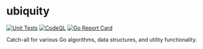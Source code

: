# ubiquity

[![Unit Tests](https://github.com/Kardbord/ubiquity/actions/workflows/unit-tests.yml/badge.svg)](https://github.com/Kardbord/ubiquity/actions/workflows/unit-tests.yml)
[![CodeQL](https://github.com/Kardbord/ubiquity/actions/workflows/codeql-analysis.yml/badge.svg)](https://github.com/Kardbord/ubiquity/actions/workflows/codeql-analysis.yml)
[![Go Report Card](https://goreportcard.com/badge/github.com/Kardbord/hfapigo)](https://goreportcard.com/report/github.com/Kardbord/ubiquity)

Catch-all for various Go algorithms, data structures, and utility functionality.
